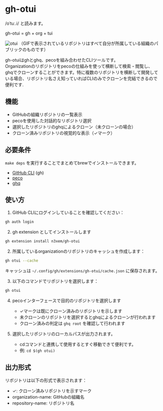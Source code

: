 # gh-otui

/oˈtuː.i/ と読みます。

gh-otui = gh + org + tui



![otui](https://github.com/user-attachments/assets/0c7626eb-c639-4f4c-86e1-b4ba6dab5bec)
（GIFで表示されているリポジトリはすべて自分が所属している組織のパブリックのものです）




gh-otuiはghとghq、pecoを組み合わせたCLIツールです。  
Organizationのリポジトリをpecoの仕組みを使って横断して検索・閲覧し、ghqでクローンすることができます。特に複数のリポジトリを横断して開発している場合、リポジトリ名さえ知っていればCLIのみでクローンを完結できるので便利です.  

## 機能

- GitHubの組織リポジトリの一覧表示
- pecoを使用した対話的なリポジトリ選択
- 選択したリポジトリのghqによるクローン（未クローンの場合）
- クローン済みリポジトリの視覚的な表示（✓マーク）

## 必要条件

`make deps` を実行することでまとめてbrewでインストールできます。

- [GitHub CLI](https://cli.github.com/) (gh)
- [peco](https://github.com/peco/peco)
- [ghq](https://github.com/x-motemen/ghq)

## 使い方

1. GitHub CLIにログインしていることを確認してください：

```bash
gh auth login
```

2. gh extension としてインストールします
```bash
gh extension install n3xem/gh-otui
```

2. 所属しているorganizationのリポジトリのキャッシュを作成します：

```bash
gh otui --cache
```

キャッシュは `~/.config/gh/extensions/gh-otui/cache.json` に保存されます。

3. 以下のコマンドでリポジトリを選択します：

```bash
gh otui
```

4. pecoインターフェースで目的のリポジトリを選択します
   - ✓マークは既にクローン済みのリポジトリを示します
   - 未クローンのリポジトリを選択するとghqによるクローンが行われます
   - クローン済みの判定は `ghq root` を確認して行われます

5. 選択したリポジトリのローカルパスが出力されます。
   - cdコマンドと連携して使用するとすぐ移動できて便利です。
   - 例: `cd $(gh otui)`


## 出力形式

リポジトリは以下の形式で表示されます：
- ✓: クローン済みリポジトリを示すマーク
- organization-name: GitHubの組織名
- repository-name: リポジトリ名
